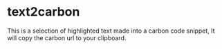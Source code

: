 # text2carbon
This is a selection of highlighted text made into a carbon code snippet, It will copy the carbon url to your clipboard.
